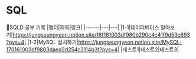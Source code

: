 # SQL
📝SQLD 공부 기록
|챕터|제목|링크|
|------|---|---|
|1-1|데이터베이스 알아보기|https://jungseungyeon.notion.site/16f161003df980b290c4c41f9d53e693?pvs=4|
|1-2|MySQL 설치하기|https://jungseungyeon.notion.site/MySQL-170161003df9803daed2d254c2114b3f?pvs=4|
|테스트1|테스트2|테스트3|
